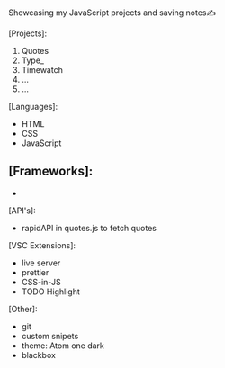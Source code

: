 Showcasing my JavaScript projects and saving notes✍

[Projects]:
1. Quotes
2. Type_
3. Timewatch
4. ...
5. ...

[Languages]:
- HTML
- CSS
- JavaScript

[Frameworks]:
-
-

[API's]:
- rapidAPI in quotes.js to fetch quotes

[VSC Extensions]:
- live server
- prettier
- CSS-in-JS
- TODO Highlight

[Other]:
- git
- custom snipets
- theme: Atom one dark
- blackbox
